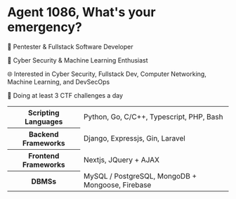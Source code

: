 # Agent 1086, What's your emergency?

🏢 Pentester & Fullstack Software Developer

📖 Cyber Security & Machine Learning Enthusiast

🌐 Interested in Cyber Security, Fullstack Dev, Computer Networking, Machine Learning, and DevSecOps

🚩 Doing at least 3 CTF challenges a day

<table>
  <tbody>
    <tr>
      <th>Scripting Languages</th> 
      <td>Python, Go, C/C++, Typescript, PHP, Bash</td>
    </tr>
    <tr>
      <th>Backend Frameworks</th>
      <td>Django, Expressjs, Gin, Laravel</td>
    </tr>
    <tr>
      <th>Frontend Frameworks</th>
      <td>Nextjs, JQuery + AJAX</td>
    </tr>
    <tr>
      <th>DBMSs</th>
      <td>MySQL / PostgreSQL, MongoDB + Mongoose, Firebase</td>
    </tr>
  </tbody>
</table>
<!-- <img src="https://wakatime.com/share/@e08f8b14-02a9-4fc3-a997-6be14dbaff15/4d9e12b2-a20f-40ef-b02f-ae61275d2cc2.svg" width="400" /> -->
